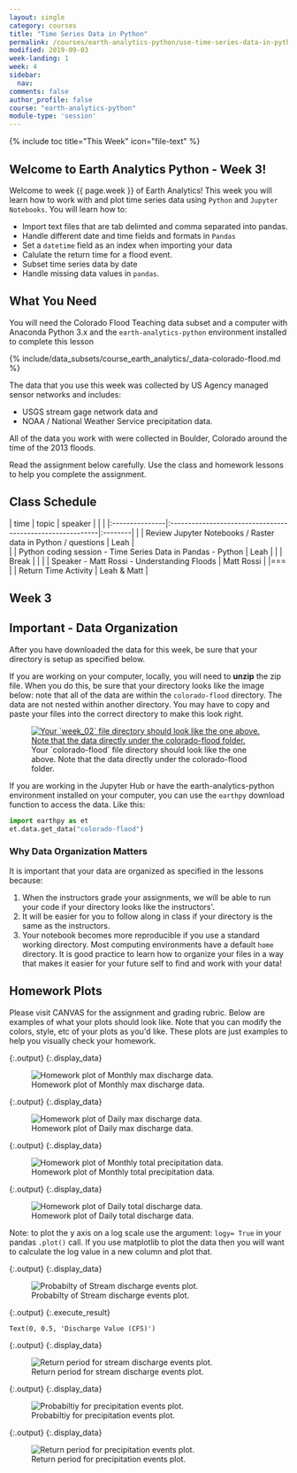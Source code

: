```yaml
---
layout: single
category: courses
title: "Time Series Data in Python"
permalink: /courses/earth-analytics-python/use-time-series-data-in-python/
modified: 2019-09-03
week-landing: 1
week: 4
sidebar:
  nav:
comments: false
author_profile: false
course: "earth-analytics-python"
module-type: 'session'
---
```

{% include toc title="This Week" icon="file-text" %}

<div class="notice--info" markdown="1">

## <i class="fa fa-ship" aria-hidden="true"></i> Welcome to Earth Analytics Python - Week 3!

Welcome to week {{ page.week }} of Earth Analytics! This week you will learn how to work with and plot time series data using `Python` and `Jupyter Notebooks`. You will learn how to:

* Import text files that are tab delimted and comma separated into pandas.
* Handle different date and time fields and formats in `Pandas`
* Set a `datetime` field as an index when importing your data
* Calulate the return time for a flood event.
* Subset time series data by date
* Handle missing data values in `pandas`.


## What You Need

You will need the Colorado Flood Teaching data subset and a computer with Anaconda Python 3.x and the `earth-analytics-python` environment installed to complete this lesson

{% include/data_subsets/course_earth_analytics/_data-colorado-flood.md %}

The data that you use this week was collected by US Agency managed sensor networks and includes:

* USGS stream gage network data and
* NOAA / National Weather Service precipitation data.

All of the data you work with were collected in Boulder, Colorado around the time of the 2013 floods.

Read the assignment below carefully. Use the class and homework lessons to help you complete the assignment.
</div>

## <i class="fa fa-calendar-check-o" aria-hidden="true"></i> Class Schedule

| time           | topic                 | speaker |  |  |
|:---------------|:----------------------------------------------------------|:--------|
|  | Review Jupyter Notebooks / Raster data in Python / questions                   | Leah    |  
|    | Python coding session - Time Series Data in Pandas - Python | Leah   |
|   | Break                                                     |         |
|   | Speaker - Matt Rossi - Understanding Floods   |   Matt Rossi      |
|===
|   | Return Time Activity                               | Leah & Matt  |


## <i class="fa fa-pencil"></i> Week 3


## Important - Data Organization

After you have downloaded the data for this week, be sure that your directory is setup as specified below.

If you are working on your computer, locally, you will need to **unzip** the zip file.
When you do this, be sure that your directory
looks like the image below: note that all of the data are within the `colorado-flood`
directory. The data are not nested within another directory. You may have to copy
and paste your files into the correct directory to make this look right.

<figure>
<a href="{{ site.url }}/images/courses/earth-analytics/co-flood-lessons/week-02-data.jpg">
<img src="{{ site.url }}/images/courses/earth-analytics/co-flood-lessons/week-02-data.jpg" alt="Your `week_02` file directory should look like the one above. Note that
the data directly under the colorado-flood folder.">
</a>
<figcaption>Your `colorado-flood` file directory should look like the one above. Note that
the data directly under the colorado-flood folder.</figcaption>
</figure>

If you are working in the Jupyter Hub or have the earth-analytics-python environment installed on your computer, you can use the `earthpy` download function to access the data. Like this:

```python
import earthpy as et
et.data.get_data("colorado-flood")
```

### Why Data Organization Matters

It is important that your data are organized as specified in the lessons because:

1. When the instructors grade your assignments, we will be able to run your code if your directory looks like the instructors'.
1. It will be easier for you to follow along in class if your directory is the same as the instructors.
1. Your notebook becomes more reproducible if you use a standard working directory. Most computing environments have a default `home` directory. It is good practice to learn how to organize your files in a way that makes it easier for your future self to find and work with your data!

<!--
### 2. Videos

Please watch the following short videos before the start of class next week. They will help you prepare for class!

#### The Story of Lidar Data Video
<iframe width="560" height="315" src="//www.youtube.com/embed/m7SXoFv6Sdc?rel=0" frameborder="0" allowfullscreen></iframe>

#### How Lidar Works
<iframe width="560" height="315" src="//www.youtube.com/embed/EYbhNSUnIdU?rel=0" frameborder="0" allowfullscreen></iframe>
-->






## Homework Plots

Please visit CANVAS for the assignment and grading rubric. Below are examples of what your plots should look like.
Note that you can modify the colors, style, etc of your plots as you'd like. These plots are just examples to help you visually check your homework.






{:.output}
{:.display_data}

<figure>

<img src = "{{ site.url }}/images/courses/earth-analytics-python/03-intro-to-python-and-time-series-data/2018-02-05-intro-to-python-time-series-data-landing-page/2018-02-05-intro-to-python-time-series-data-landing-page_8_0.png" alt = "Homework plot of Monthly max discharge data.">
<figcaption>Homework plot of Monthly max discharge data.</figcaption>

</figure>







{:.output}
{:.display_data}

<figure>

<img src = "{{ site.url }}/images/courses/earth-analytics-python/03-intro-to-python-and-time-series-data/2018-02-05-intro-to-python-time-series-data-landing-page/2018-02-05-intro-to-python-time-series-data-landing-page_10_0.png" alt = "Homework plot of Daily max discharge data.">
<figcaption>Homework plot of Daily max discharge data.</figcaption>

</figure>







{:.output}
{:.display_data}

<figure>

<img src = "{{ site.url }}/images/courses/earth-analytics-python/03-intro-to-python-and-time-series-data/2018-02-05-intro-to-python-time-series-data-landing-page/2018-02-05-intro-to-python-time-series-data-landing-page_12_0.png" alt = "Homework plot of Monthly total precipitation data.">
<figcaption>Homework plot of Monthly total precipitation data.</figcaption>

</figure>







{:.output}
{:.display_data}

<figure>

<img src = "{{ site.url }}/images/courses/earth-analytics-python/03-intro-to-python-and-time-series-data/2018-02-05-intro-to-python-time-series-data-landing-page/2018-02-05-intro-to-python-time-series-data-landing-page_14_0.png" alt = "Homework plot of Daily total discharge data.">
<figcaption>Homework plot of Daily total discharge data.</figcaption>

</figure>










Note: to plot the y axis on a log scale use the argument: `logy= True` in your pandas `.plot()` call. If you use matplotlib to plot the data then you will want to calculate the log value in a new column and plot that.


{:.output}
{:.display_data}

<figure>

<img src = "{{ site.url }}/images/courses/earth-analytics-python/03-intro-to-python-and-time-series-data/2018-02-05-intro-to-python-time-series-data-landing-page/2018-02-05-intro-to-python-time-series-data-landing-page_20_0.png" alt = "Probabilty of Stream discharge events plot.">
<figcaption>Probabilty of Stream discharge events plot.</figcaption>

</figure>





{:.output}
{:.execute_result}



    Text(0, 0.5, 'Discharge Value (CFS)')





{:.output}
{:.display_data}

<figure>

<img src = "{{ site.url }}/images/courses/earth-analytics-python/03-intro-to-python-and-time-series-data/2018-02-05-intro-to-python-time-series-data-landing-page/2018-02-05-intro-to-python-time-series-data-landing-page_21_1.png" alt = "Return period for stream discharge events plot.">
<figcaption>Return period for stream discharge events plot.</figcaption>

</figure>








{:.output}
{:.display_data}

<figure>

<img src = "{{ site.url }}/images/courses/earth-analytics-python/03-intro-to-python-and-time-series-data/2018-02-05-intro-to-python-time-series-data-landing-page/2018-02-05-intro-to-python-time-series-data-landing-page_24_0.png" alt = "Probabiltiy for precipitation events plot.">
<figcaption>Probabiltiy for precipitation events plot.</figcaption>

</figure>





{:.output}
{:.display_data}

<figure>

<img src = "{{ site.url }}/images/courses/earth-analytics-python/03-intro-to-python-and-time-series-data/2018-02-05-intro-to-python-time-series-data-landing-page/2018-02-05-intro-to-python-time-series-data-landing-page_25_0.png" alt = "Return period for precipitation events plot.">
<figcaption>Return period for precipitation events plot.</figcaption>

</figure>
